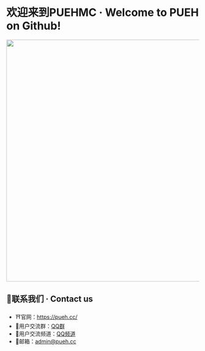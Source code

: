 
# 欢迎来到PUEHMC · Welcome to PUEH on Github!

<img src="https://wiki.pueh.cc/assets/bg.png" width="633">

## 🔮联系我们 · Contact us

- ⛩️官网：https://pueh.cc/
- 👥用户交流群：[QQ群](https://jq.qq.com/?_wv=1027&k=jUDFF0p1)
- 🌆用户交流频道：[QQ频道](https://qun.qq.com/qqweb/qunpro/share?_wv=3&_wwv=128&appChannel=share&inviteCode=1XD8BJ3Vc9s&from=246610&biz=ka)
- 📧邮箱：[admin@pueh.cc](mailto:admin@pueh.cc)
